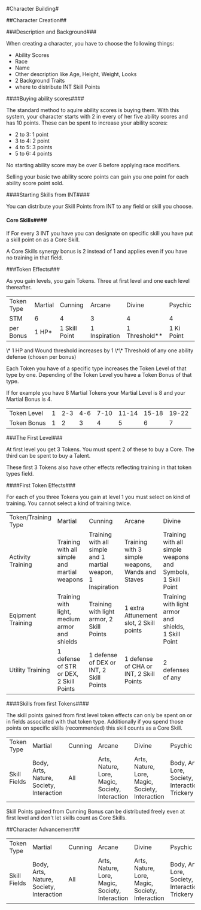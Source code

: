 #Character Building#

##Character Creation##

###Description and Background###

When creating a character, you have to choose the following things:

- Ability Scores
- Race
- Name
- Other description like Age, Height, Weight, Looks
- 2 Background Traits
- where to distribute INT Skill Points

####Buying ability scores####

The standard method to aquire ability scores is buying them. With this system, your character starts with 2 in every of her five ability scores and has 10 points. These can be spent to increase your ability scores:

- 2 to 3: 1 point
- 3 to 4: 2 point
- 4 to 5: 3 points
- 5 to 6: 4 points

No starting ability score may be over 6 before applying race modifiers.

Selling your basic two ability score points can gain you one point for each ability score point sold.

####Starting Skills from INT####

You can distribute your Skill Points from INT to any field or skill you choose.

#### Core Skills####
If For every 3 INT you have you can designate on specific skill you have put a skill point on as a Core Skill.

A Core Skills synergy bonus is 2 instead of 1 and applies even if you have no training in that field.

###Token Effects###

As you gain levels, you gain Tokens. Three at first level and one each level thereafter.

<table>
	<tr>
		<td>Token Type</td>
		<td>Martial</td>
		<td>Cunning</td>
		<td>Arcane</td>
		<td>Divine</td>
		<td>Psychic</td>
	</tr>
	<tr>
		<td>STM</td>
		<td>6</td>
		<td>4</td>
		<td>3</td>
		<td>4</td>
		<td>4</td>
	</tr>
	<tr>
		<td>per Bonus</td>
		<td>1 HP*</td>
		<td>1 Skill Point</td>
		<td>1 Inspiration</td>
		<td>1 Threshold**</td>
		<td>1 Ki Point</td>
	</tr>
</table>
\* 1 HP and Wound threshold increases by 1  
\*\* Threshold of any one ability defense (chosen per bonus)

Each Token you have of a specific type increases the Token Level of that type by one. Depending of the Token Level you have a Token Bonus of that type.

If for example you have 8 Martial Tokens your Martial Level is 8 and your Martial Bonus is 4.

<table>
	<tr>
		<td>Token Level</td>
		<td>1</td>
		<td>2-3</td>
		<td>4-6</td>
		<td>7-10</td>
		<td>11-14</td>
		<td>15-18</td>
		<td>19-22</td>
	</tr>
	<tr>
		<td>Token Bonus</td>
		<td>1</td>
		<td>2</td>
		<td>3</td>
		<td>4</td>
		<td>5</td>
		<td>6</td>
		<td>7</td>
	</tr>
</table>


###The First Level###

At first level you get 3 Tokens. You must spent 2 of these to buy a Core. The third can be spent to buy a Talent.

These first 3 Tokens also have other effects reflecting training in that token types field.

####First Token Effects###

For each of you three Tokens you gain at level 1 you must select on kind of training. You cannot select a kind of training twice.

<table>
	<tr>
		<td>Token/Training Type</td>
		<td>Martial</td>
		<td>Cunning</td>
		<td>Arcane</td>
		<td>Divine</td>
		<td>Psychic</td>
	</tr>
	<tr>
		<td>Activity Training</td>
		<td>Training with all simple and martial weapons</td>
		<td>Training with all simple and 1 martial weapon, 1 Inspiration</td>
		<td>Training with 3 simple weapons, Wands and Staves</td>
		<td>Training with all simple weapons and Symbols, 1 Skill Point</td>
		<td>Training with all simple, 1 martial weapon and conducts</td>
	</tr>
	<tr>
		<td>Eqipment Training</td>
		<td>Training with light, medium armor and shields</td>
		<td>Training with light armor, 2 Skill Points</td>
		<td>1 extra Attunement slot, 2 Skill points</td>
		<td>Training with light armor and shields, 1 Skill Point</td>
		<td>Training with light and medium armor, 1 Skill Point</td>
	</tr>
	<tr>
		<td>Utility Training</td>
		<td>1 defense of STR or DEX, 2 Skill Points</td>
		<td>1 defense of DEX or INT, 2 Skill Points</td>
		<td>1 defense of CHA or INT, 2 Skill Points</td>
		<td>2 defenses of any</td>
		<td>1 defense of STR or CHA, 2 Skill Points</td>
	</tr>
</table>

####Skills from first Tokens####

The skill points gained from first level token effects can only be spent on or in fields associated with that token type. Additionally if you spend those points on specific skills (recommended) this skill counts as a Core Skill.

<table>
	<tr>
		<td>Token Type</td>
		<td>Martial</td>
		<td>Cunning</td>
		<td>Arcane</td>
		<td>Divine</td>
		<td>Psychic</td>
	</tr>
	<tr>
		<td>Skill Fields</td>
		<td>Body, Arts, Nature, Society, Interaction</td>
		<td>All</td>
		<td>Arts, Nature, Lore, Magic, Society, Interaction</td>
		<td>Arts, Nature, Lore, Magic, Society, Interaction</td>
		<td>Body, Arts, Lore, Society, Interaction, Trickery</td>
	</tr>
</table>

Skill Points gained from Cunning Bonus can be distributed freely even at first level and don't let skills count as Core Skills.

##Character Advancement##

<table>
	<tr>
		<td>Token Type</td>
		<td>Martial</td>
		<td>Cunning</td>
		<td>Arcane</td>
		<td>Divine</td>
		<td>Psychic</td>
	</tr>
	<tr>
		<td>Skill Fields</td>
		<td>Body, Arts, Nature, Society, Interaction</td>
		<td>All</td>
		<td>Arts, Nature, Lore, Magic, Society, Interaction</td>
		<td>Arts, Nature, Lore, Magic, Society, Interaction</td>
		<td>Body, Arts, Lore, Society, Interaction, Trickery</td>
	</tr>
</table>
